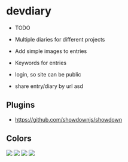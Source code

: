 # devdiary

- TODO
- Multiple diaries for different projects
- Add simple images to entries
- Keywords for entries

- login, so site can be public
- share entry/diary by url
asd
## Plugins

- https://github.com/showdownjs/showdown

## Colors

<img src="https://dummyimage.com/360x100/a9a9a9/ffffff.png&text=Carbon+0xA9A9A9"></img>
<img src="https://dummyimage.com/360x100/caebf2/635363.png&text=Sky+0xCAEBF2"></img>
<img src="https://dummyimage.com/360x100/ff3b3e/ffffff.png&text=Watermelon+0xFF3B3F"></img>
<img src="https://dummyimage.com/360x100/efefef/635463.png&text=Neutral+0xEFEFEF"></img>